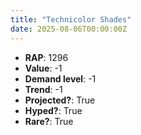 ```yaml
---
title: "Technicolor Shades"
date: 2025-08-06T00:00:00Z
---
```

- **RAP**: 1296
- **Value**: -1
- **Demand level**: -1
- **Trend**: -1
- **Projected?**: True
- **Hyped?**: True
- **Rare?**: True
